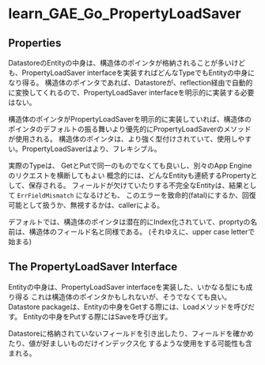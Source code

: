# learn_GAE_Go_PropertyLoadSaver

## Properties
DatastoreのEntityの中身は、構造体のポインタが格納されることが多いけども、PropertyLoadSaver interfaceを実装すればどんなTypeでもEntityの中身になり得る。
構造体のポインタであれば、Datastoreが、reflection経由で自動的に変換してくれるので、PropertyLoadSaver interfaceを明示的に実装する必要はない。

構造体のポインタがPropertyLoadSaverを明示的に実装していれば、構造体のポインタのデフォルトの振る舞いより優先的にPropertyLoadSaverのメソッドが使用される。
構造体のポインタは、より強く型付けされていて、使用しやすい。PropertyLoadSaverはより、フレキシブル。


実際のTypeは、 GetとPutで同一のものでなくても良いし、別々のApp Engineのリクエストを横断してもよい
概念的には、どんなEntityも連続するPropertyとして、保存される。
フィールドが欠けていたりする不完全なEntityは、結果として `ErrFieldMismatch` になるけども、
このエラーを致命的(fatal)にするか、回復可能として扱うか、無視するかは、callerによる。

デフォルトでは、構造体のポインタは潜在的にIndex化されていて、proprtyの名前は、構造体のフィールド名と同様である。
(それゆえに、upper case letterで始まる)


## The PropertyLoadSaver Interface
Entityの中身は、PropertyLoadSaver interfaceを実装した、いかなる型にも成り得る
これは構造体のポインタかもしれないが、そうでなくても良い。
Datastore packageは、Entityの中身をGetする際には、Loadメソッドを呼びだす。
Entityの中身をPutする際にはSaveを呼び出す。

Datastoreに格納されていないフィールドを引き出したり、フィールドを確かめたり、値が好ましいものだけインデックス化
するような使用をする可能性も含まれる。


